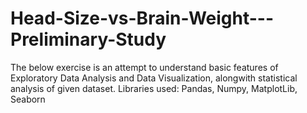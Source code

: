 # Head-Size-vs-Brain-Weight---Preliminary-Study

The below exercise is an attempt to understand basic features of Exploratory Data Analysis and Data Visualization, alongwith statistical analysis of given dataset. 
Libraries used: Pandas, Numpy, MatplotLib, Seaborn

